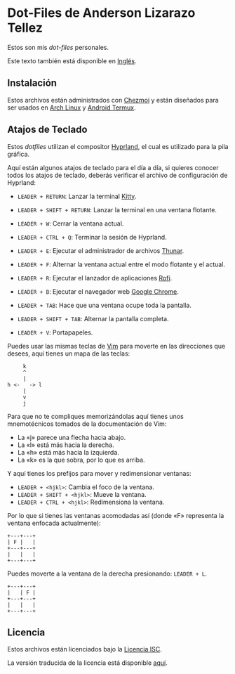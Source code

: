 
# Dot-Files de Anderson Lizarazo Tellez

Estos son mis _dot-files_ personales.

Este texto también está disponible en [Inglés](/Documentation/En/Readme.md).

## Instalación

Estos archivos están administrados con [Chezmoi](https://www.chezmoi.io/) y están diseñados para ser usados en [Arch Linux](https://archlinux.org/) y [Android Termux](https://termux.dev/).

## Atajos de Teclado

Estos _dotfiles_ utilizan el compositor [Hyprland](https://hyprland.org/), el cual es utilizado para la pila gráfica.

Aquí están algunos atajos de teclado para el día a día, si quieres conocer todos los atajos de teclado, deberás verificar el archivo de configuración de Hyprland:

- `LEADER + RETURN`: Lanzar la terminal [Kitty](https://sw.kovidgoyal.net/kitty/).
- `LEADER + SHIFT + RETURN`: Lanzar la terminal en una ventana flotante.

- `LEADER + W`: Cerrar la ventana actual.
- `LEADER + CTRL + Q`: Terminar la sesión de Hyprland.

- `LEADER + E`: Ejecutar el administrador de archivos [Thunar](https://docs.xfce.org/xfce/thunar/start/).

- `LEADER + F`: Alternar la ventana actual entre el modo flotante y el actual.

- `LEADER + R`: Ejecutar el lanzador de aplicaciones [Rofi](https://github.com/lbonn/rofi/).

- `LEADER + B`: Ejecutar el navegador web [Google Chrome](https://www.google.com/chrome/).

- `LEADER + TAB`: Hace que una ventana ocupe toda la pantalla.
- `LEADER + SHIFT + TAB`: Alternar la pantalla completa.

- `LEADER + V`: Portapapeles.

Puedes usar las mismas teclas de [Vim](https://vim.org/) para moverte en las direcciones que desees, aquí tienes un mapa de las teclas:

```
     k
     ^
     |
h <-   -> l
     |
     v
     j
```

Para que no te compliques memorizándolas aquí tienes unos mnemotécnicos tomados de la documentación de Vim:

- La «j» parece una flecha hacia abajo.
- La «l» está más hacia la derecha.
- La «h» está más hacia la izquierda.
- La «k» es la que sobra, por lo que es arriba.

Y aquí tienes los prefijos para mover y redimensionar ventanas:

- `LEADER + <hjkl>`: Cambia el foco de la ventana.
- `LEADER + SHIFT + <hjkl>`: Mueve la ventana.
- `LEADER + CTRL + <hjkl>`: Redimensiona la ventana.

Por lo que si tienes las ventanas acomodadas así (donde «F» representa la ventana enfocada actualmente):

```
+---+---+
| F |   |
+---+---+
|   |   |
+---+---+
```

Puedes moverte a la ventana de la derecha presionando: `LEADER + L`.

```
+---+---+
|   | F |
+---+---+
|   |   |
+---+---+
```

## Licencia

Estos archivos están licenciados bajo la [Licencia ISC](/License.txt).

La versión traducida de la licencia está disponible [aquí](/Documentation/Es/Licencia.txt).
